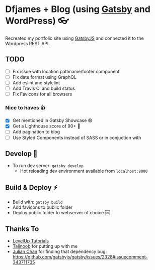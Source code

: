 # Dfjames + Blog (using [Gatsby][1] and WordPress) 👓

Recreated my portfolio site using [GatsbyJS][1] and connected it to the Wordpress REST API.

## TODO
- [ ] Fix issue with location.pathname/footer component
- [ ] Fix date format using GraphQL
- [ ] Add eslint and stylelint
- [ ] Add Travis CI and build status
- [ ] Fix Favicons for all browsers

### Nice to haves 👍
- [x] Get mentioned in Gatsby Showcase :smile:
- [x] Get a Lighthouse score of 90+ :100:
- [ ] Add pagination to blog
- [ ] Use Styled Components instead of SASS or in conjuction with

## Develop 🔧
- To run dev server: ```gatsby develop```
  - Hot reloading dev environment available from ```localhost:8000```

## Build & Deploy :zap:
- Build with:  ```gatsby build```
- Add favicons to public folder
- Deploy public folder to webserver of choice 🆒

## Thanks To
- [LevelUp Tutorials](https://www.leveluptutorials.com)
- [Talinoob](https://github.com/nm-t) for putting up with me
- [Julian Chan](https://github.com/juz501) for finding that dependency bug: https://github.com/gatsbyjs/gatsby/issues/2328#issuecomment-343711735

[1]: https://github.com/gatsbyjs/gatsby
